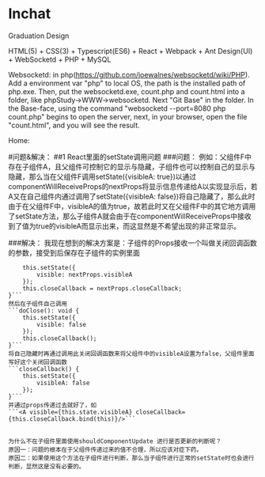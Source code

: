 # Inchat
Graduation Design

HTML(5) + CSS(3) + Typescript(ES6) + React + Webpack + Ant Design(UI) + WebSocketd + PHP + MySQL

Websocketd: in php(https://github.com/joewalnes/websocketd/wiki/PHP). Add a environment var "php" to local OS, the path is the installed path of php.exe. Then, put the websocketd.exe, count.php and count.html into a folder, like phpStudy->WWW->websocketd. Next "Git Base" in the folder. In the Base-face, using the command "websocketd --port=8080 php count.php" begins to open the server, next, in your browser, open the file "count.html", and you will see the result.


Home: 

#问题&解决：
##1 React里面的setState调用问题
###问题：
例如：父组件F中存在子组件A，且父组件可控制它的显示与隐藏，子组件也可以控制自己的显示与隐藏，那么当在父组件F调用setState({visibleA: true})以通过componentWillReceiveProps的nextProps将显示信息传递给A以实现显示后，若A又在自己组件内通过调用了setState({visibleA: false})将自己隐藏了，那么此时由于在父组件F中，visibleA的值为true，故若此时又在父组件F中的其它地方调用了setState方法，那么子组件A就会由于在componentWillReceiveProps中接收到了值为true的visibleA而显示出来，而这显然是不希望出现的非正常显示。

###解决：
我现在想到的解决方案是：子组件的Props接收一个叫做关闭回调函数的参数，接受到后保存在子组件的实例里面
```componentWillReceiveProps(nextProps) {
    this.setState({
        visible: nextProps.visibleA
    });
    this.closeCallback = nextProps.closeCallback;
}```
然后在子组件自己调用
```doClose(): void {
    this.setState({
        visible: false
    });
    this.closeCallback();
}```
将自己隐藏时再通过调用此关闭回调函数来将父组件中的visibleA设置为false，父组件里面写好这个关闭回调函数
```closeCallback() {
    this.setState({
        visibleA: false
    });
}```
并通过props传递过去就好了，如
```<A visible={this.state.visibleA} closeCallback={this.closeCallback.bind(this)}/>```


为什么不在子组件里面使用shouldComponentUpdate 进行是否更新的判断呢？
原因一：问题的根本在于父组件传递过来的值不合理，所以应该对症下药。
原因二：如果使用这个方法在子组件进行判断，那么当子组件进行正常的setState时也会进行判断，显然这是没有必要的。